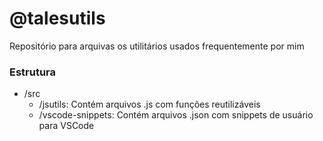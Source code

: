 # @talesutils

Repositório para arquivas os utilitários usados frequentemente por mim

### Estrutura

- /src
  - /jsutils: Contém arquivos .js com funções reutilizáveis
  - /vscode-snippets: Contém arquivos .json com snippets de usuário para VSCode
